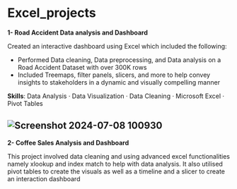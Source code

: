 # Excel_projects

**1- Road Accident Data analysis and Dashboard**

Created an interactive dashboard using Excel which included the following: 

- Performed Data cleaning, Data preprocessing, and Data analysis on a Road Accident Dataset with over 300K rows
- Included Treemaps, filter panels, slicers, and more to help convey insights to stakeholders in a dynamic and visually compelling manner
  
**Skills**: Data Analysis · Data Visualization · Data Cleaning · Microsoft Excel · Pivot Tables

![Screenshot 2024-07-08 100930](https://github.com/user-attachments/assets/74fd400c-3879-48e5-93e3-1af41ba8ccdb)
-------------------------------------------------------------------------------------------------------------------------------------------------------------------------------
**2- Coffee Sales Analysis and Dashboard**

This project involved data cleaning and using advanced excel functionalities namely xlookup and index match to help with data analysis. It also utilised pivot tables to create the visuals as well as a timeline and a slicer to create an interaction dashboard

